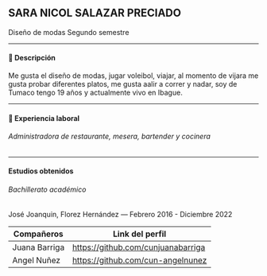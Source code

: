 SARA NICOL SALAZAR PRECIADO
---
Diseño de modas
Segundo semestre

---
#### 👤 Descripción
Me gusta el diseño de modas, jugar voleibol, viajar, al momento de vijara me gusta probar diferentes platos, me gusta aalir a correr y nadar, soy de Tumaco tengo 19 años y actualmente vivo en Ibague.

--- 
#### 💼 Experiencia laboral
###### Administradora de restaurante, mesera, bartender y cocinera

---
#### Estudios obtenidos
###### Bachillerato académico
José Joanquin, Florez Hernández
— Febrero 2016 - Diciembre 2022

| Compañeros | Link del perfil |
| ------ | ------ |
| Juana Barriga | https://github.com/cunjuanabarriga |
| Angel Nuñez |https://github.com/cun-angelnunez  |
